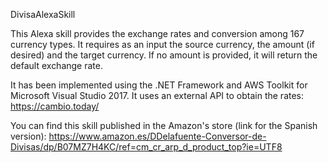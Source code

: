 DivisaAlexaSkill

This Alexa skill provides the exchange rates and conversion among 167 currency types. It requires as an input the source currency, the amount (if desired) and the target currency. If no amount is provided, it will return the default exchange rate.

It has been implemented using the .NET Framework and AWS Toolkit for Microsoft Visual Studio 2017.
It uses an external API to obtain the rates: https://cambio.today/

You can find this skill published in the Amazon's store (link for the Spanish version):
https://www.amazon.es/DDelafuente-Conversor-de-Divisas/dp/B07MZ7H4KC/ref=cm_cr_arp_d_product_top?ie=UTF8

